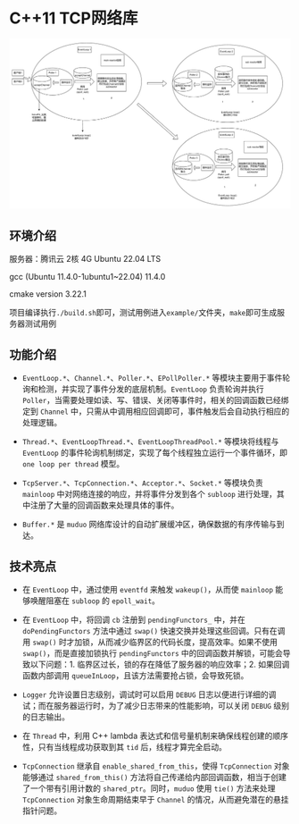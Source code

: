# C++11 TCP网络库

![image-20241107095151260](\README.assets\image-20241107095151260.png)

## 环境介绍

服务器：腾讯云 2核 4G Ubuntu 22.04 LTS

gcc (Ubuntu 11.4.0-1ubuntu1~22.04) 11.4.0

cmake version 3.22.1

项目编译执行`./build.sh`即可，测试用例进入`example/`文件夹，`make`即可生成服务器测试用例

## 功能介绍

- `EventLoop.*`、`Channel.*`、`Poller.*`、`EPollPoller.*` 等模块主要用于事件轮询和检测，并实现了事件分发的底层机制。`EventLoop` 负责轮询并执行 `Poller`，当需要处理如读、写、错误、关闭等事件时，相关的回调函数已经绑定到 `Channel` 中，只需从中调用相应回调即可，事件触发后会自动执行相应的处理逻辑。

- `Thread.*`、`EventLoopThread.*`、`EventLoopThreadPool.*` 等模块将线程与 `EventLoop` 的事件轮询机制绑定，实现了每个线程独立运行一个事件循环，即 `one loop per thread` 模型。

- `TcpServer.*`、`TcpConnection.*`、`Acceptor.*`、`Socket.*` 等模块负责 `mainloop` 中对网络连接的响应，并将事件分发到各个 `subloop` 进行处理，其中注册了大量的回调函数来处理具体的事件。

- `Buffer.*` 是 `muduo` 网络库设计的自动扩展缓冲区，确保数据的有序传输与到达。


## 技术亮点

- 在 `EventLoop` 中，通过使用 `eventfd` 来触发 `wakeup()`，从而使 `mainloop` 能够唤醒阻塞在 `subloop` 的 `epoll_wait`。

- 在 `EventLoop` 中，将回调 `cb` 注册到 `pendingFunctors_` 中，并在 `doPendingFunctors` 方法中通过 `swap()` 快速交换并处理这些回调。只有在调用 `swap()` 时才加锁，从而减少临界区的代码长度，提高效率。如果不使用 `swap()`，而是直接加锁执行 `pendingFunctors` 中的回调函数并解锁，可能会导致以下问题：1. 临界区过长，锁的存在降低了服务器的响应效率；2. 如果回调函数内部调用 `queueInLoop`，且该方法需要抢占锁，会导致死锁。

- `Logger` 允许设置日志级别，调试时可以启用 `DEBUG` 日志以便进行详细的调试；而在服务器运行时，为了减少日志带来的性能影响，可以关闭 `DEBUG` 级别的日志输出。

- 在 `Thread` 中，利用 C++ lambda 表达式和信号量机制来确保线程创建的顺序性，只有当线程成功获取到其 `tid` 后，线程才算完全启动。

- `TcpConnection` 继承自 `enable_shared_from_this`，使得 `TcpConnection` 对象能够通过 `shared_from_this()` 方法将自己传递给内部回调函数，相当于创建了一个带有引用计数的 `shared_ptr`。同时，`muduo` 使用 `tie()` 方法来处理 `TcpConnection` 对象生命周期结束早于 `Channel` 的情况，从而避免潜在的悬挂指针问题。
